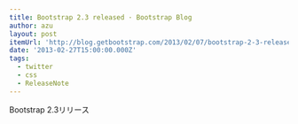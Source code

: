 ```yaml
---
title: Bootstrap 2.3 released · Bootstrap Blog
author: azu
layout: post
itemUrl: 'http://blog.getbootstrap.com/2013/02/07/bootstrap-2-3-released/'
date: '2013-02-27T15:00:00.000Z'
tags:
  - twitter
  - css
  - ReleaseNote
---
```

Bootstrap 2.3リリース
